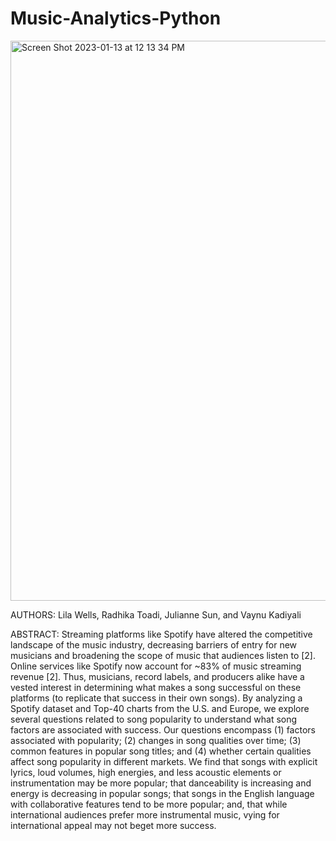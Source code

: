 # Music-Analytics-Python

<img width="896" alt="Screen Shot 2023-01-13 at 12 13 34 PM" src="https://user-images.githubusercontent.com/101524157/212390698-2f8b55c0-9ba6-44e6-80e4-633160ffd0bf.png">

AUTHORS: Lila Wells, Radhika Toadi, Julianne Sun, and Vaynu Kadiyali

ABSTRACT: Streaming platforms like Spotify have altered the competitive landscape of the music industry, decreasing barriers of entry for new musicians and broadening the scope of music that audiences listen to [2]. Online services like Spotify now account for ~83% of music streaming revenue [2]. Thus, musicians, record labels, and producers alike have a vested interest in determining what makes a song successful on these platforms (to replicate that success in their own songs). By analyzing a Spotify dataset and Top-40 charts from the U.S. and Europe, we explore several questions related to song popularity to understand what song factors are associated with success. Our questions encompass (1) factors associated with popularity; (2) changes in song qualities over time; (3) common features in popular song titles; and (4) whether certain qualities affect song popularity in different markets. We find that songs with explicit lyrics, loud volumes, high energies, and less acoustic elements or instrumentation may be more popular; that danceability is increasing and energy is decreasing in popular songs; that songs in the English language with collaborative features tend to be more popular; and, that while international audiences prefer more instrumental music, vying for international appeal may not beget more success.


